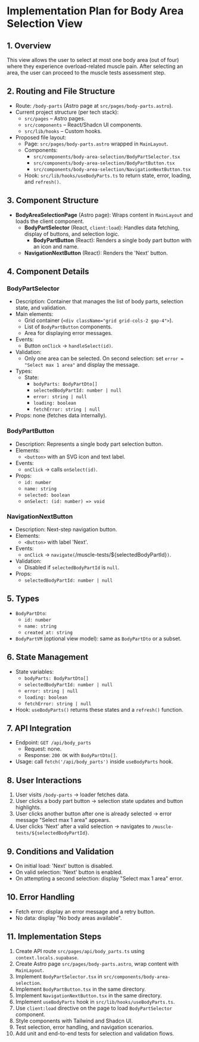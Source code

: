 # Implementation Plan for Body Area Selection View

## 1. Overview

This view allows the user to select at most one body area (out of four) where they experience overload-related muscle pain. After selecting an area, the user can proceed to the muscle tests assessment step.

## 2. Routing and File Structure

- Route: `/body-parts` (Astro page at `src/pages/body-parts.astro`).
- Current project structure (per tech stack):
  - `src/pages` – Astro pages.
  - `src/components` – React/Shadcn UI components.
  - `src/lib/hooks` – Custom hooks.
- Proposed file layout:
  - Page: `src/pages/body-parts.astro` wrapped in `MainLayout`.
  - Components:
    - `src/components/body-area-selection/BodyPartSelector.tsx`
    - `src/components/body-area-selection/BodyPartButton.tsx`
    - `src/components/body-area-selection/NavigationNextButton.tsx`
  - Hook: `src/lib/hooks/useBodyParts.ts` to return state, error, loading, and `refresh()`.

## 3. Component Structure

- **BodyAreaSelectionPage** (Astro page): Wraps content in `MainLayout` and loads the client component.
  - **BodyPartSelector** (React, `client:load`): Handles data fetching, display of buttons, and selection logic.
    - **BodyPartButton** (React): Renders a single body part button with an icon and name.
  - **NavigationNextButton** (React): Renders the 'Next' button.

## 4. Component Details

### BodyPartSelector

- Description: Container that manages the list of body parts, selection state, and validation.
- Main elements:
  - Grid container (`<div className="grid grid-cols-2 gap-4">`).
  - List of `BodyPartButton` components.
  - Area for displaying error messages.
- Events:
  - Button `onClick` → `handleSelect(id)`.
- Validation:
  - Only one area can be selected. On second selection: set `error = "Select max 1 area"` and display the message.
- Types:
  - State:
    - `bodyParts: BodyPartDto[]`
    - `selectedBodyPartId: number | null`
    - `error: string | null`
    - `loading: boolean`
    - `fetchError: string | null`
- Props: none (fetches data internally).

### BodyPartButton

- Description: Represents a single body part selection button.
- Elements:
  - `<button>` with an SVG icon and text label.
- Events:
  - `onClick` → calls `onSelect(id)`.
- Props:
  - `id: number`
  - `name: string`
  - `selected: boolean`
  - `onSelect: (id: number) => void`

### NavigationNextButton

- Description: Next-step navigation button.
- Elements:
  - `<Button>` with label 'Next'.
- Events:
  - `onClick` → `navigate(`/muscle-tests/${selectedBodyPartId}`)`.
- Validation:
  - Disabled if `selectedBodyPartId` is `null`.
- Props:
  - `selectedBodyPartId: number | null`

## 5. Types

- `BodyPartDto`:
  - `id: number`
  - `name: string`
  - `created_at: string`
- `BodyPartVM` (optional view model): same as `BodyPartDto` or a subset.

## 6. State Management

- State variables:
  - `bodyParts: BodyPartDto[]`
  - `selectedBodyPartId: number | null`
  - `error: string | null`
  - `loading: boolean`
  - `fetchError: string | null`
- Hook: `useBodyParts()` returns these states and a `refresh()` function.

## 7. API Integration

- Endpoint: `GET /api/body_parts`
  - Request: none.
  - Response: `200 OK` with `BodyPartDto[]`.
- Usage: call `fetch('/api/body_parts')` inside `useBodyParts` hook.

## 8. User Interactions

1. User visits `/body-parts` → loader fetches data.
2. User clicks a body part button → selection state updates and button highlights.
3. User clicks another button after one is already selected → error message "Select max 1 area" appears.
4. User clicks 'Next' after a valid selection → navigates to `/muscle-tests/${selectedBodyPartId}`.

## 9. Conditions and Validation

- On initial load: 'Next' button is disabled.
- On valid selection: 'Next' button is enabled.
- On attempting a second selection: display "Select max 1 area" error.

## 10. Error Handling

- Fetch error: display an error message and a retry button.
- No data: display "No body areas available".

## 11. Implementation Steps

1. Create API route `src/pages/api/body_parts.ts` using `context.locals.supabase`.
2. Create Astro page `src/pages/body-parts.astro`, wrap content with `MainLayout`.
3. Implement `BodyPartSelector.tsx` in `src/components/body-area-selection`.
4. Implement `BodyPartButton.tsx` in the same directory.
5. Implement `NavigationNextButton.tsx` in the same directory.
6. Implement `useBodyParts` hook in `src/lib/hooks/useBodyParts.ts`.
7. Use `client:load` directive on the page to load `BodyPartSelector` component.
8. Style components with Tailwind and Shadcn UI.
9. Test selection, error handling, and navigation scenarios.
10. Add unit and end-to-end tests for selection and validation flows.
